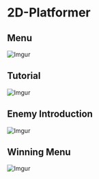 # 2D-Platformer

## Menu
![Imgur](https://i.imgur.com/tpv9mtK.png)

## Tutorial
![Imgur](https://i.imgur.com/8iZCCcZ.png)

## Enemy Introduction
![Imgur](https://i.imgur.com/g3FL5pg.png)

## Winning Menu
![Imgur](https://i.imgur.com/peBNd9i.png)
